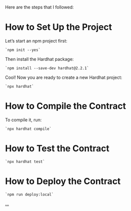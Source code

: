 Here are the steps that I followed:

# How to Set Up the Project

Let’s start an npm project first:

    `npm init --yes`

Then install the Hardhat package:

    `npm install --save-dev hardhat@2.2.1`

Cool! Now you are ready to create a new Hardhat project:

    `npx hardhat`


# How to Compile the Contract

To compile it, run:

    `npx hardhat compile`

# How to Test the Contract

    `npx hardhat test`

# How to Deploy the Contract

    `npm run deploy:local`

[...](https://www.freecodecamp.org/news/solidity-tutorial-hardhat-nfts/)